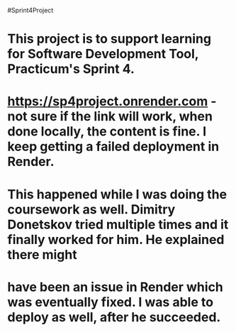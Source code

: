 #Sprint4Project 
# This project is to support learning for Software Development Tool, Practicum's Sprint 4.

# https://sp4project.onrender.com - not sure if the link will work, when done locally, the content is fine. I keep getting a failed deployment in Render.
# This happened while I was doing the coursework as well. Dimitry Donetskov tried multiple times and it finally worked for him. He explained there might
# have been an issue in Render which was eventually fixed. I was able to deploy as well, after he succeeded.
